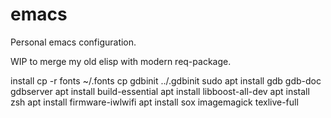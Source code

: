 # emacs
Personal emacs configuration.

WIP to merge my old elisp with modern req-package.

install
cp -r fonts ~/.fonts
cp gdbinit ../.gdbinit
sudo apt install gdb gdb-doc gdbserver
apt install build-essential
apt install libboost-all-dev
apt install zsh
apt install firmware-iwlwifi
apt install sox imagemagick texlive-full
